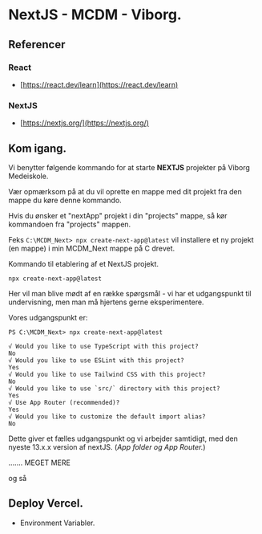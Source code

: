 # NextJS - MCDM - Viborg.

## Referencer

### React
* [https://react.dev/learn](https://react.dev/learn)      

### NextJS
* [https://nextjs.org/](https://nextjs.org/)

## Kom igang.

Vi benytter følgende kommando for at starte **NEXTJS** projekter på Viborg Medeiskole.

Vær opmærksom på at du vil oprette en mappe med dit projekt fra den mappe du køre denne kommando.

Hvis du ønsker et "nextApp" projekt i din "projects" mappe, så kør kommandoen fra "projects" mappen. 

Feks ```C:\MCDM_Next> npx create-next-app@latest``` vil installere et ny projekt (en mappe) i min MCDM_Next mappe på C drevet.  

Kommando til etablering af et NextJS projekt.
```
npx create-next-app@latest
```
Her vil man blive mødt af en række spørgsmål - vi har et udgangspunkt til undervisning, men man må hjertens gerne eksperimentere.

Vores udgangspunkt er:     

```
PS C:\MCDM_Next> npx create-next-app@latest

√ Would you like to use TypeScript with this project?
No
√ Would you like to use ESLint with this project? 
Yes
√ Would you like to use Tailwind CSS with this project?
No
√ Would you like to use `src/` directory with this project?
Yes
√ Use App Router (recommended)?
Yes
√ Would you like to customize the default import alias?
No
```

Dette giver et fælles udgangspunkt og vi arbejder samtidigt, med den nyeste 13.x.x version af nextJS. (*App folder og App Router.*)




....... MEGET MERE

og så

## Deploy Vercel.

* Environment Variabler.


